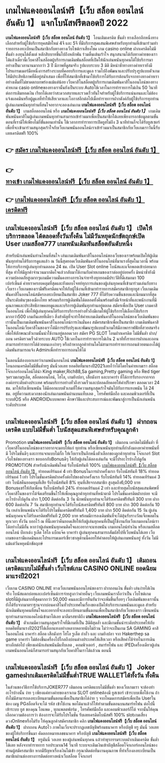# เกมไพ่แคงออนไลน์ฟรี【เว็บ สล็อต ออนไลน์ อันดับ 1】  แจกโบนัสฟรีตลอดปี 2022

**เกมไพ่แคงออนไลน์ฟรี【เว็บ สล็อต ออนไลน์ อันดับ 1】** โอนเติมเครดิต ขั้นต่ำ  ทางเลือกอีกหนึ่งทางเลือกสำหรับผู้ใช้บริการยุคสมัยใหม่ 4จี และ 5จี ที่มีบริการสุดแสนพิเศษสำหรับทุกท่านที่เข้ามาร่วมทำรายการลงทะเบียนเป็นสมาชิกกับทางทางเว็บไซต์เราเสี่ยงโชค เกม casino online ฝากเครดิตไม่มีขั้นต่ำ ลงทุนได้ตั้งแต่ หลักสิบบาทขึ้นไปถึงหลักพัน ร่วมตื่นเต้นเร้าใจ สนุกสนานได้กับทางค่ายของเราได้แล้วเดี๋ยวนี้เว็บคาสิโนสล็อตผู้บริการเกมเดิมพันสล็อตที่เปิดให้นักเล่นพนันทุกคนได้ใช้บริการมาอย่างเป็นเวลานานมากกว่า 3 ปี มีภาพที่ดูสมจริง รูปแบบระบบ 3 มิติ
มิหนำซ้ำทางทางค่ายเรายังมี โปรแกรมเมอร์มือหนึ่งการสร้างระบบที่คอยบริการและดูแล  รวมไปถึงพัฒนาและปรับปรุงรูปแบบตัวเกมให้มีประสิทธิภาพที่ดีอยู่สม่ำเสมอ เพื่อที่ให้สมาชิกที่เข้ามาใช้บริการได้รับการต้อนรับจากทางทางค่ายเราอย่างเต็มที่ไม่ขาดตกบกพร่องแม้แต่น้อย เว็บคาสิโนสล็อตผู้บริการเกมเดิมพันคาสิโนออนไลน์ของทางค่ายเกม casio onlineของทางเรานั้นยังเป็นระบบ Autoใช้เวลาในการทำรายการไม่เกิน 50 วินาที ต่อการเติมยอดเงิน เรียกได้เลยว่าสะดวกสบายและรวดเร็วทันใจสำหรับผู้ใช้บริการแน่นอนและไม่ต้องแจ้งแอดมินหรือผู้ดูแลที่ทำให้เสียเวลาและโอกาสอีกต่อไปเมื่อทำรายการฝากตังค์กับผู้ใช้บริการทุกท่าน
ผู้เล่นเกมพนันทุกท่านที่สนใจอยากจะลองเล่นเกม **เกมไพ่แคงออนไลน์ฟรี【เว็บ สล็อต ออนไลน์ อันดับ 1】** เกมสล็อตออนไลน์ หรือ ***เกมไพ่แคงออนไลน์ฟรี【เว็บ สล็อต ออนไลน์ อันดับ 1】*** เกมเดิมพันพนันคาสิโนผู้เล่นเกมพนันทุกท่านสามารถเข้าร่วมมาเพื่อเป็นสมาชิกได้เลยเพียงกรอกข้อมูลตามขั้นตอนที่เรามีให้เพียงไม่กี่ขั้นตอนเท่านั้น ใช้เวลาการทำรายการเปิดยูสไม่ถึง 3 นาทีท่านก็จะได้รับยูสเซอร์เพื่อที่จะเข้ามาร่วมสนุกสุดเร้าใจกับเว็บเกมพนันออนไลน์เราเข้าร่วมมาเป็นสมาชิกกับเว็บเกมเราวันนี้รับเลยเครดิตฟรี 100%

## 👉 [สมัคร เกมไพ่แคงออนไลน์ฟรี【เว็บ สล็อต ออนไลน์ อันดับ 1】](https://archa888.com/)
## 👉 [ทางเข้า เกมไพ่แคงออนไลน์ฟรี【เว็บ สล็อต ออนไลน์ อันดับ 1】](https://archa888.com/)
## 👉 [เกมไพ่แคงออนไลน์ฟรี【เว็บ สล็อต ออนไลน์ อันดับ 1】 เครดิตฟรี](https://archa888.com/)

## เกมไพ่แคงออนไลน์ฟรี【เว็บ สล็อต ออนไลน์ อันดับ 1】 เปิดให้บริการตลอด ได้ตลอดทั้งวันทั้งคืน ไม่มีวันหยุดนักขัตฤกษ์เปิด User เกมสล็อต777 เกมพนันเดิมพันสล็อตอันดับหนึ่ง

สำหรับนักเล่นพนันท่านไหนที่สนใจ เล่นเกมเดิมพันคาสิโนออนไลน์ของเว็บของเราพร้อมเปิดให้ผู้เดิมพันทุกท่านได้รับการดูแลแล้ว ณ วันนี้สุดยอดเว็บเดิมพันคาสิโนออนไลน์ที่มาแรงที่สุดในเวลานี้ พร้อมให้การบริการผู้เล่นทุกท่านตลอด 24 ชม. เปิด User Slot online โบนัสและแจ็กพอตเข้าบ่อยมากที่สุด ทำให้มีลูกค้าจำนวนมากติดใจแล้วกลับมาใช้งานกับค่ายเกมของเราต่ออยู่บ่อยครั้ง มิหนำซ้ำยังมีความปลอดภัยสูงมากๆแถมมีความมั่นคงทางการเงินจ่ายจริงทุกยอดมีประวัติที่ดีเสมอมา 100 เปอร์เซ็นต์ ค่ายเราครอบคลุมที่สุดและยังตอบโจทย์ทุกการเล่นของผู้เล่นทุกคนที่เข้ามาร่วมเล่นกับทางเว็บเรา
เว็บเกมของเรามีฟรีเครดิตแจกให้กับผู้ใช้งานที่เข้ามาทำรายการสมัครสมาชิกทุกยูส เว็บเกมเดิมพันคาสิโนออนไลน์สมัครลงทะเบียนเป็นสมาชิก Joker 777 ที่ได้รับความชื่นชอบและนิยมมากที่สุดเป็นระดับต้นๆของเมืองไทย พร้อมบริการผู้เดิมพันได้ตลอดทั้งคืนพร้อมยังมีเจ้าหน้าที่และพนักงานที่มีคุณภาพและประสิทธิภาพคอยดูแลและบริการผู้เดิมพันทุกท่านอยู่ตลอด สมัครเพื่อเปิด User เกมคาสิโนออนไลน์ เพื่อให้ผู้เล่นทุกคนได้รับการบริการอย่างทั่วถึงมีเกมให้ผู้ใช้บริการได้เลือกใช้บริการมากกว่า500 เกมกันเลยทีเดียว
สิ่งสำคัญที่จะทำให้ค่ายเกมเดิมพันคาสิโนออนไลน์ของเว็บเดิมพันของเรานั้นเป็นเกมเดิมพันพนันคาสิโนออนไลน์การเงินมั่นคง สมัครสมาชิกเพื่อเป็นสมาชิก  เกมเดิมพันคาสิโนออนไลน์เว็บคาสิโนของเราได้มีการปรับปรุงและพัฒนารูปแบบตัวเกมให้มีภาพกราฟฟิกที่สวยสมจริงเพื่อให้ลักษณะตัวเกมนั้นน่าใช้งานอยู่ตลอดเวลา สมัคร  PG SLOT โอนฝากเครดิต ไม่มีขั้นต่ำ ฝาก/ถอน เครดิตรวดเร็วด้วยระบบ AUTO ใช้เวลาในการทำรายการไม่เกิน 2 นาทีทั้งรายการฝากและถอนสามารถทำรายการได้ด้วยตนเองง่ายๆ หรือถ้าหากลูกค้าท่านใดไม่สามารถทำรายการถอนด้วยตนเองได้ผู้เดิมพันสามารถแจ้ง Adminเพื่อทำรายการถอนให้ได้

ในตอนนี้ต้องบอกเลยว่าเกมพนันออนไลน์ **เกมไพ่แคงออนไลน์ฟรี【เว็บ สล็อต ออนไลน์ อันดับ 1】** โอนถอนเครดิตไม่มีขั้นต่ำทรู มันนี่วอเลท ยอดฮิตที่มาแรงปี2021เลยก็ว่าได้โดยในค่ายเกมเรา สล็อตโจ๊กเกอร์ออนไลน์ได้นำ  King maker,Rich88,Sa gaming,Pretty gaming  หรือ Red tiger จุดรวมเกมรูเล็ต, สล็อตออนไลน์, ไฮโล, เกมยิงปลา, เสือมังกร และบาคาร่า ที่ได้การรับรองจากจากองค์กรระดับต่างประเทศ พร้อมบริการอย่างทั่วถึงรวดเร็วและปลอดภัยคอยให้คำปรึกษา ตลอดเวลา 24 ชม. มาให้กับเซียนพนัน ได้มีออกแบบตัวเกมที่ให้ความสนุกสุดเร้าใจมันไปกับการแทงพนัน ได้ 24 ชม. อยู่ที่ความสะดวกของนักเล่นเกมพนันผ่านบนแท็บเลต , โทรศัพท์มือถือ และคอมพิวเตอร์ที่เป็นระบบIOS หรือ ANDROIDแบบพกพา ศึกษาวิธีและประสบการณ์และพัฒนาสู่การเป็นนักเล่นพนันระดับประเทศ

## เกมไพ่แคงออนไลน์ฟรี【เว็บ สล็อต ออนไลน์ อันดับ 1】 ฝากถอนเครดิต แบบไม่มีขั้นต่ำ โบนัสสุดแสนพิเศษสำหรับคุณลูกค้า

 Promotion  **เกมไพ่แคงออนไลน์ฟรี【เว็บ สล็อต ออนไลน์ อันดับ 1】** เติมถอน เครดิตไม่มีขั้นต่ำ ที่เว็บคาสิโนออนไลน์ของเราอยากจะมอบให้แก่  ทุกท่าน หรือเซียนพนันทุกท่านที่กำลังมองหาค่ายพนันที่มี โปรโมชั่นดีๆ และการแจกแบบไม่กั๊ก ให้เว็บเราเป็นอีกหนึ่งตัวเลือกของลูกค้าทุกท่าน โจ๊กเกอร์ Slot เว็บไซต์ของทางเรา ขอบอกกับBonusดีๆ ให้กับผู้เล่นได้ลองเล่นกัน จะมีโปรอะไรบ้างไปดูกัน
 PROMOTION สำหรับนักเดิมพันใหม่ รับโบนัสทันที 100% [เกมไพ่แคงออนไลน์ฟรี【เว็บ สล็อต ออนไลน์ อันดับ 1】](https://archa888.com/) ทำยอดเทิร์นแค่ 4 เท่า
Bonusในการฝากครั้งแรก รับโบนัสทันที 18% ทำยอดเทิร์นแค่ 1 เท่า
โปรโมชั่นเครดิตฝากครั้งต่อไปของฝากครั้งแรก รับโบนัสทันที 14% ทำยอดเทิร์นแค่ 3 เท่า
โบนัสคืนยอดทุนที่เสีย รับโบนัสทันที 8% ทุนที่เสียจากสมาชิก สูงสุดถึง6,000 บาท
Bonusแชร์ให้กับเพื่อน รับโบนัสทันที 24% ทำยอดเทิร์นแค่ 2 เท่า
และท้ายสุดโบนัสสุดแสนพิศษที่เว็บคาสิโนของเราได้จัดเตรียมขึ้นไว้ให้เพื่อคุณลูกค้าทุกท่านที่หน้าตาดี โปรโมชั่นเครดิตฝากบ่อย จะมีอะไรบ้างไปดูกัน
ฝาก 1,000 ติดต่อกัน 3 วัน นักพนันทุกท่านจะได้รับเครดิตฟรีทันที 300 บาท
ฝาก 600 ติดต่อกัน 7 วัน สมาชิกทุกท่านจะได้รับโบนัสเครดิตฟรีทันที 800 บาท
ฝาก 300 ติดต่อกัน 10 วัน เหล่าเซียนพนันจะได้รับโปรโมชั่นเครดิตฟรีทันที 1,400 บาท
ฝาก 500 ติดต่อกัน 15 วัน ผู้เล่นพนันทุกคนจะได้รับเครดิตฟรีทันที 2,000 บาท
พร้อมมีการลงเดิมพันที่จะได้ลุ้นรับรางวัลแจ็กพอตในทุกเวลา ทั้งวัน บอกไว้ ณ ที่นี้เลยว่าคืนยอดเสียให้กับผู้เล่นทุกคนที่เป็นผู้ใช้งานกับเว็บเกมออนไลน์เราได้อย่างไม่มีอั้น หากว่าผู้เล่นพนันทุกคนติดใจและอยากจะแทงพนัน เกมออนไลน์ทำเงิน หรือเกมสล็อตออนไลน์ ป๊อกเด้ง รูเล็ต ไฮโล แบ็กแจ๊ค บาคาร่า ผู้เล่นทุกคนสามารถสัมผัสไปที่เว็บพนันได้เลย เว็บเกมของเรามีแอดมินและโปรแกรมเมอร์เชี่ยวชาญด้านนี้คอยให้คำตอบให้ผู้เล่นเกมพนันอยู่ ทั้งวัน ไม่มีแม้แต่วันหยุดนักขัตฤกษ์

## เกมไพ่แคงออนไลน์ฟรี【เว็บ สล็อต ออนไลน์ อันดับ 1】 เติมถอนเครดิตแบบไม่มีขั้นต่ำ  เว็บไซต์เกม CASINO ONLINE ยอดนิยมมาแรงปี2021

เว็บเกม CASINO ONLINE ทางเว็บเกมพนันออนไลน์ของเรา ฝากถอนเงิน ขั้นต่ำ เล่นง่ายได้เงินจริง โบนัสแตกบ่อยและเปอร์เซ็นต์การจ่ายสูงกว่าค่ายอื่นๆ เว็บเกมพนันเราถือว่าเป็น เว็บไซต์เกม slotที่มีผู้เล่นมากที่สุดมากกว่า 50,000 คนและมีการยืนยันว่าจะเพิ่มขึ้นเรื่อยๆ เว็บเดิมพันของเรานั้นยังได้รับจากมาตราฐานจากบ่อนคาสิโนทั่วประเทศในเรื่องของเปิดให้บริการเกมพนันและดูแล สำหรับนักเดิมพันทุกคนที่สนใจและอยากที่จะลงทะเบียนตามขั้นตอนเพื่อเป็นสมาชิกกับเว็บของเรา เซียนพนันทุกท่านสามารถแอดไลน์เข้ามาได้เลย
	มาลิ้มรสชาติถึง **เกมไพ่แคงออนไลน์ฟรี【เว็บ สล็อต ออนไลน์ อันดับ 1】** ตัวเกมมีความสนุกสุดเร้าใจที่มีเกมที่เป็น 3มิติสุดล้ำ และมีเกมชั้นนำระดับประเทศให้กับยอดฮิตที่มาแรงปี2021ได้เลือกแทงอย่างหลากหลายนับไม่ถ้วน  ไม่ว่าจะเป็นเกม SA GAMING คาสิโนออนไลน์ บาคาร่า สล็อต เสือมังกร ไฮโล รูเล็ต กำถั่ว และ เกมยิงปลา จาก Hakerthep sa game บาคาร่า ไม่ต้องขึ้นเครื่องไปไกลถึงบ่อนต่างประเทศให้เสียเวลา หรือเสียค่าใช้จ่ายในการเดินทางอีกต่อไป เพียงแค่นักเล่นพนันมีแท็บเลต , คอมพิวเตอร์ , สมาร์ทโฟน และ iPEDเครื่องเดียวผู้เล่นเกมพนันออนไลน์ก็สามารถร่วมสนุกกับเว็บคาสิโนเราได้แล้วณ ตอนนี้

## เกมไพ่แคงออนไลน์ฟรี【เว็บ สล็อต ออนไลน์ อันดับ 1】 Joker gameฝากเติมเครดิตไม่มีขั้นต่ำTRUE WALLETได้ทั้งวัน ทั้งคืน

ในส่วนของวิธีการใช้บริการJOKER777 เติมถอน เครดิตแบบไม่มีขั้นต่ำ ของเว็บเกมเรา จะต้องทำอะไรบ้างนั้น ง่าย ๆ เพียงแค่ทางค่ายของเราเกม SLOT onlineต้องมี ยูสเซอร์ เข้าระบบเพื่อใช้งาน ถ้ายังไม่มีสามารถลงทะเบียนตามขั้นตอนเพื่อเป็นสมาชิกได้ง่าย ๆ จากโหมดการสมัครเพื่อเปิด Userในช่อง เมนู PGสล็อตจึงจะได้ รหัส เข้าใช้งาน พอได้มาแล้วก็ให้ทำตามขั้นตอนบนสมาร์ทโฟน ต่อไปนี้
เข้าระบบ ยูส  ของคุณ ไอแพด , ทุกแพลตฟอร์ม , โทรศัพท์มือถือ และคอมพิวเตอร์ก็ได้
จากนั้นให้คุณเลือกความต้องการว่า ต้องการจะได้รับโปรโมชั่น รับเลยเครดิตโบนัสฟรี 100% slotเกมเสี่ยงดวงOnlineหรือไม่รับ
ให้คุณลูกค้าสมัครสมาชิก คลิก **เกมไพ่แคงออนไลน์ฟรี【เว็บ สล็อต ออนไลน์ อันดับ 1】** ฝากถอน Autoไว ภาพในเว็บจะปรากฏเลขบัญชีพร้อมธนาคาร หรือบัญชี ทรู มันนี่ วอเลท ของผู้ให้บริการขึ้นมา
คัดลอกหมายเลขธนาคาร หรือบัญชี **เกมไพ่แคงออนไลน์ฟรี【เว็บ สล็อต ออนไลน์ อันดับ 1】** ทรูมันนี่ วอเลท ของผู้เล่นพนันทุกคน แล้วทำธุรกรรมระบบฝากเติมเครดิต ขั้นต่ำได้เลย
หลังจากทำรายการ รอประมาณ14 วินาที ระบบจะเติมเงินเข้าบัญชีสล็อตโจ๊กเกอร์ออนไลน์ของท่านผู้สมัครสมาชิก
หากมีปัญหาเรื่องเงินไม่เข้า กรุณาติดต่อทีมงานคุณภาพ ที่ทำเรื่องลงทะเบียนเป็นสมาชิกผ่านช่องทางการติดต่อทางหน้าเว็บสล็อต โจ๊กเกอร์


